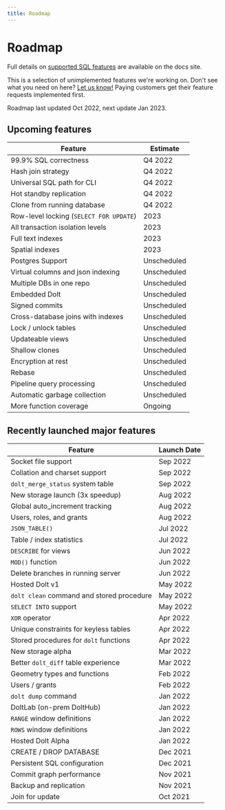 ```yaml
---
title: Roadmap
---
```


# Roadmap

Full details on [supported SQL
features](../reference/sql/sql-support/README.md) are
available on the docs site.

This is a selection of unimplemented features we're working on. Don't
see what you need on here? [Let us
know!](https://github.com/dolthub/dolt/issues) Paying customers get
their feature requests implemented first.

Roadmap last updated Oct 2022, next update Jan 2023.

## Upcoming features

| Feature                                 | Estimate    |
| -------                                 | ---         |
| 99.9% SQL correctness                   | Q4 2022     |
| Hash join strategy                      | Q4 2022     |
| Universal SQL path for CLI              | Q4 2022     |
| Hot standby replication                 | Q4 2022     |
| Clone from running database             | Q4 2022     |
| Row-level locking (`SELECT FOR UPDATE`) | 2023        |
| All transaction isolation levels        | 2023        |
| Full text indexes                       | 2023        |
| Spatial indexes                         | 2023        |
| Postgres Support                        | Unscheduled |
| Virtual columns and json indexing       | Unscheduled |
| Multiple DBs in one repo                | Unscheduled |
| Embedded Dolt                           | Unscheduled |
| Signed commits                          | Unscheduled |
| Cross-database joins with indexes       | Unscheduled |
| Lock / unlock tables                    | Unscheduled |
| Updateable views                        | Unscheduled |
| Shallow clones                          | Unscheduled |
| Encryption at rest                      | Unscheduled |
| Rebase                                  | Unscheduled |
| Pipeline query processing               | Unscheduled |
| Automatic garbage collection            | Unscheduled |
| More function coverage                  | Ongoing     |

## Recently launched major features

| Feature                                   | Launch Date |
| -------                                   | ---         |
| Socket file support                       | Sep 2022    |
| Collation and charset support             | Sep 2022    |
| `dolt_merge_status` system table          | Sep 2022    |
| New storage launch (3x speedup)           | Aug 2022    |
| Global auto_increment tracking            | Aug 2022    |
| Users, roles, and grants                  | Aug 2022    |
| `JSON_TABLE()`                            | Jul 2022    |
| Table / index statistics                  | Jul 2022    |
| `DESCRIBE` for views                      | Jun 2022    |
| `MOD()` function                          | Jun 2022    |
| Delete branches in running server         | Jun 2022    |
| Hosted Dolt v1                            | May 2022    |
| `dolt clean` command and stored procedure | May 2022    |
| `SELECT INTO` support                     | May 2022    |
| `XOR` operator                            | Apr 2022    |
| Unique constraints for keyless tables     | Apr 2022    |
| Stored procedures for `dolt` functions    | Apr 2022    |
| New storage alpha                         | Mar 2022    |
| Better `dolt_diff` table experience       | Mar 2022    |
| Geometry types and functions              | Feb 2022    |
| Users / grants                            | Feb 2022    |
| `dolt dump` command                       | Jan 2022    |
| DoltLab (on-prem DoltHub)                 | Jan 2022    |
| `RANGE` window definitions                | Jan 2022    |
| `ROWS` window definitions                 | Jan 2022    |
| Hosted Dolt Alpha                         | Jan 2022    |
| CREATE / DROP DATABASE                    | Dec 2021    |
| Persistent SQL configuration              | Dec 2021    |
| Commit graph performance                  | Nov 2021    |
| Backup and replication                    | Nov 2021    |
| Join for update                           | Oct 2021    |

